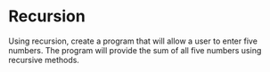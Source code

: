 # Recursion
Using recursion, create a program that will allow a user to enter five numbers. 
The program will provide the sum of all five numbers using recursive methods.
